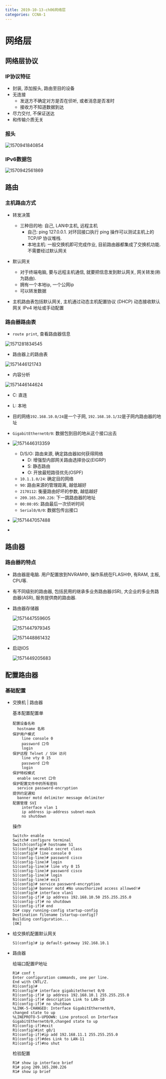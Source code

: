 ```yaml
---
title: 2019-10-13-ch06网络层
categories: CCNA-1
---
```

# 网络层

## 网络层协议

### IP协议特征

* 封装, 添加报头, 路由至目的设备
* 无连接
  * 发送方不确定对方是否在侦听, 或者消息是否准时
  * 接收方不知道数据到达
* 尽力交付, 不保证送达
* 和传输介质无关

### 报头

![1570941840854](2019-10-13-ch6网络层/1570941840854.png)

### IPv6数据包

![1570942561869](2019-10-13-ch6网络层/1570942561869.png)

## 路由

### 主机路由方式

* 转发决策
  
  * 三种目的地: 自己, LAN中主机, 远程主机
    * 自己: ping 127.0.0.1. 对环回接口执行 ping 操作可以测试主机上的 TCP/IP 协议堆栈.
    * 本地主机: 一般交换机即可完成作业, 目前路由器都集成了交换机功能. 不需要经过默认网关
* 默认网关
  * 对于终端电脑, 要与远程主机通信, 就要把信息发到默认网关, 网关转发(称为路由). 
  * 拥有一个本地ip, 一个公网ip
  * 可以转发数据
* 主机路由表包括默认网关, 主机通过动态主机配置协议 (DHCP) 动态接收默认网关 IPv4 地址或手动配置 

### 路由器路由表


* `route print`, 查看路由器信息

![1571281834545](2019-10-13-ch6网络层/1571281834545.png)

* 路由器上的路由表

![1571446121743](2019-10-13-ch6网络层/1571446121743.png)

* 内容分析

![1571446144624](2019-10-13-ch6网络层/1571446144624.png)

* C: 直连
* L: 本地
* 目的网络`192.168.10.0/24`是一个子网, `192.168.10.1/32`是子网内路由器的地址
* `GigabitEthernet0/0`: 数据包到目的地从这个接口出去

* ![1571446313359](2019-10-13-ch6网络层/1571446313359.png)

  * D/S/O: 路由来源, 确定路由器如何获得网络
    * D: 增强型内部网关路由选择协议(EIGRP)
    * S: 静态路由
    * O: 开放最短路径优先(OSPF)
  * `10.1.1.0/24`: 确定目的网络
  * `90`: 路由来源的管理距离, 越低越好
  * `2170112`: 衡量路由好坏的参数, 越低越好
  * `209.165.200.226`: 下一跳路由器的地址
  * `00:00:05`: 路由最后一次侦听时间
  * `Serial0/0/0`: 数据包传出接口

* ![1571447057488](2019-10-13-ch6网络层/1571447057488.png)

* 

## 路由器

### 路由器的特点

* 路由器是电脑. 用户配置放到NVRAM中, 操作系统在FLASH中, 有RAM, 主板, CPU等.
* 有不同级别的路由器, 包括民用的继承多业务路由器(ISR), 大企业的多业务路由器(ASR), 服务提供商的路由器.

* 路由器存储器

  ![1571447559605](2019-10-13-ch6网络层/1571447559605.png)

  ![1571447979345](2019-10-13-ch6网络层/1571447979345.png)

  ![1571448861432](2019-10-13-ch6网络层/1571448861432.png)

* 启动IOS

  ![1571449205683](2019-10-13-ch6网络层/1571449205683.png)

## 配置路由器

### 基础配置

* 交换机 | 路由器

  基本配置配置单

  ```
  配置设备名称
  	hostname 名称
  保护用户模式
      line console 0
      password 口令
      login
  保护远程 Telnet / SSH 访问
      line vty 0 15
      password 口令
      login
  保护特权模式
  	enable secret 口令
  保护配置文件中的所有密码
  	service password-encryption
  提供约定通知
  	banner motd delimiter message delimiter
  配置管理 SVI
      interface vlan 1
      ip address ip-address subnet-mask
      no shutdown
  ```

  操作

  ```
  Switch> enable
  Switch# configure terminal
  Switch(config)# hostname S1
  S1(config)# enable secret class
  S1(config)# line console 0
  S1(config-line)# password cisco
  S1(config-line)# login
  S1(config-line)# line vty 0 15
  S1(config-line)# password cisco
  S1(config-line)# login
  S1(config-line)# exit
  S1(config)# service password-encryption
  S1(config)# banner motd #No unauthorized access allowed!#
  S1(config)# interface vlan1
  S1(config-if)# ip address 192.168.10.50 255.255.255.0
  S1(config-if)# no shutdown
  S1(config-if)# end
  S1# copy running-config startup-config
  Destination filename [startup-config]?
  Building configuration...
  [OK]
  ```

* 给交换机配置默认网关

  ```
  S1(config)# ip default-gateway 192.168.10.1
  ```

  

* 路由器

  给端口配置IP地址

  ```
  R1# conf t
  Enter configuration commands, one per line.
  End with CNTL/Z.
  R1(config)#
  R1(config)# interface gigabitethernet 0/0
  R1(config-if)# ip address 192.168.10.1 255.255.255.0
  R1(config-if)# description Link to LAN-10
  R1(config-if)# no shutdown
  %LINK-5-CHANGED: Interface GigabitEthernet0/0,
  changed state to up
  %LINEPROTO-5-UPDOWN: Line protocol on Interface
  GigabitEthernet0/0,changed state to up
  R1(config-if)#exit
  R1(config)#int g0/1
  R1(config-if)#ip add 192.168.11.1 255.255.255.0
  R1(config-if)#des Link to LAN-11
  R1(config-if)#no shut
  ```

  检验配置

  ```
  R1# show ip interface brief
  R1# ping 209.165.200.226
  R1# show ip brief
  ```

  